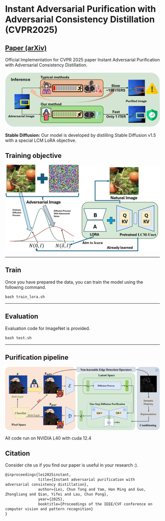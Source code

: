 # Instant Adversarial Purification with Adversarial Consistency Distillation (CVPR2025)
## [Paper (arXiv)](https://arxiv.org/abs/2408.17064) 

Official Implementation for CVPR 2025 paper Instant Adversarial Purification with Adversarial Consistency Distillation.

![teaser](asset/teaser.png)


**Stable Diffusion:** Our model is developed by distilling Stable Diffusion v1.5 with a special LCM LoRA objective.
## Training objective
![obj](asset/pipeline_l.png)

---
## Train
Once you have prepared the data, you can train the model using the following command. 

```
bash train_lora.sh
```
---
## Evaluation
Evaluation code for ImageNet is provided.

```
bash test.sh
```
---
## Purification pipeline
![more](asset/pipeline_r.png)

All code run on NVIDIA L40 with cuda 12.4

## Citation
Consider cite us if you find our paper is useful in your research :).
```
@inproceedings{lei2025instant,
               title={Instant adversarial purification with adversarial consistency distillation},
               author={Lei, Chun Tong and Yam, Hon Ming and Guo, Zhongliang and Qian, Yifei and Lau, Chun Pong},
               year={2025},
               booktitle={Proceedings of the IEEE/CVF conference on computer vision and pattern recognition}
}
```

